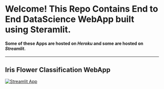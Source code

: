 # Welcome! This Repo Contains End to End DataScience WebApp built using Steramlit.

#### Some of these Apps are hosted on **_Heroku_** and some are hosted on **_Streamlit_**.

---

## Iris Flower Classification WebApp

[![Streamlit App](https://static.streamlit.io/badges/streamlit_badge_black_white.svg)](https://iris-flower-classification-rvi.herokuapp.com/)
